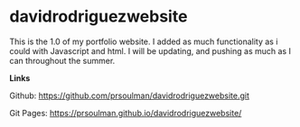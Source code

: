 # davidrodriguezwebsite
This is the 1.0 of my portfolio website. I added as much functionality as i could with Javascript and html. I will be updating, and pushing as much as I can throughout the summer.

**Links**

Github: https://github.com/prsoulman/davidrodriguezwebsite.git

Git Pages:  https://prsoulman.github.io/davidrodriguezwebsite/